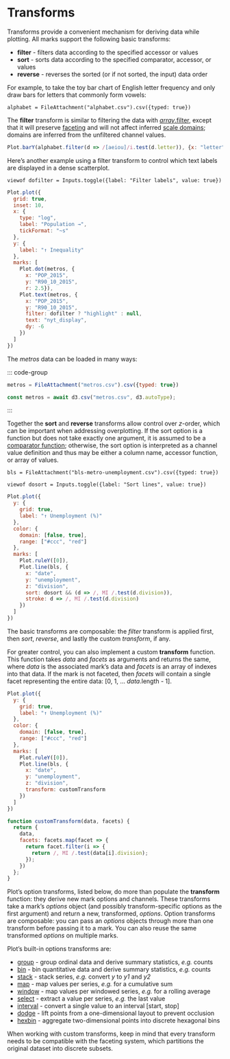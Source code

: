 <script setup>

import * as Plot from "@observablehq/plot";
import * as d3 from "d3";
import CSRPlot from "../components/CSRPlot.vue";
import Render from "../components/Render.js";

const sales = [
  {units: 10, fruit: "peach"},
  {units: 20, fruit: "pear"},
  {units: 40, fruit: "plum"},
  {units: 30, fruit: "plum"}
];

</script>

# Transforms

Transforms provide a convenient mechanism for deriving data while plotting. All marks support the following basic transforms:

* **filter** - filters data according to the specified accessor or values
* **sort** - sorts data according to the specified comparator, accessor, or values
* **reverse** - reverses the sorted (or if not sorted, the input) data order

For example, to take the toy bar chart of English letter frequency and only draw bars for letters that commonly form vowels:

<CSRPlot plot='Plot.barY(data, {
  filter: d => /[aeiou]/i.test(d.letter),
  x: "letter",
  y: "frequency"
}).plot()' :height=480 dataset="alphabet.csv" />

```js-observable
alphabet = FileAttachment("alphabet.csv").csv({typed: true})
```

The **filter** transform is similar to filtering the data with [*array*.filter](https://developer.mozilla.org/en-US/docs/Web/JavaScript/Reference/Global_Objects/Array/filter), except that it will preserve [faceting](/facets) and will not affect inferred [scale domains](/scales); domains are inferred from the unfiltered channel values.

```js
Plot.barY(alphabet.filter(d => /[aeiou]/i.test(d.letter)), {x: "letter", y: "frequency"}).plot()
```

Here’s another example using a filter transform to control which text labels are displayed in a dense scatterplot.

```js-todo
viewof dofilter = Inputs.toggle({label: "Filter labels", value: true})
```

```js
Plot.plot({
  grid: true,
  inset: 10,
  x: {
    type: "log",
    label: "Population →",
    tickFormat: "~s"
  },
  y: {
    label: "↑ Inequality"
  },
  marks: [
    Plot.dot(metros, {
      x: "POP_2015",
      y: "R90_10_2015",
      r: 2.5}),
    Plot.text(metros, {
      x: "POP_2015",
      y: "R90_10_2015",
      filter: dofilter ? "highlight" : null,
      text: "nyt_display",
      dy: -6
    })
  ]
})
```

The *metros* data can be loaded in many ways:

::: code-group
```js [Using Observable’s file attachments]
metros = FileAttachment("metros.csv").csv({typed: true})
```
```js [Using d3-dsv]
const metros = await d3.csv("metros.csv", d3.autoType);
```
:::


Together the **sort** and **reverse** transforms allow control over *z*-order, which can be important when addressing overplotting. If the sort option is a function but does not take exactly one argument, it is assumed to be a [comparator function](https://developer.mozilla.org/en-US/docs/Web/JavaScript/Reference/Global_Objects/Array/sort#description); otherwise, the sort option is interpreted as a channel value definition and thus may be either a column name, accessor function, or array of values.

```js-observable
bls = FileAttachment("bls-metro-unemployment.csv").csv({typed: true})
```

```js-todo
viewof dosort = Inputs.toggle({label: "Sort lines", value: true})
```

```js
Plot.plot({
  y: {
    grid: true,
    label: "↑ Unemployment (%)"
  },
  color: {
    domain: [false, true],
    range: ["#ccc", "red"]
  },
  marks: [
    Plot.ruleY([0]),
    Plot.line(bls, {
      x: "date",
      y: "unemployment",
      z: "division",
      sort: dosort && (d => /, MI /.test(d.division)),
      stroke: d => /, MI /.test(d.division)
    })
  ]
})
```

The basic transforms are composable: the *filter* transform is applied first, then *sort*, *reverse*, and lastly the custom *transform*, if any.

For greater control, you can also implement a custom **transform** function. This function takes *data* and *facets* as arguments and returns the same, where *data* is the associated mark’s data and *facets* is an array of indexes into that data. If the mark is not faceted, then *facets* will contain a single facet representing the entire data: [0, 1, … *data*.length - 1].

```js
Plot.plot({
  y: {
    grid: true,
    label: "↑ Unemployment (%)"
  },
  color: {
    domain: [false, true],
    range: ["#ccc", "red"]
  },
  marks: [
    Plot.ruleY([0]),
    Plot.line(bls, {
      x: "date",
      y: "unemployment",
      z: "division",
      transform: customTransform
    })
  ]
})
```

```js
function customTransform(data, facets) {
  return {
    data,
    facets: facets.map(facet => {
      return facet.filter(i => {
        return /, MI /.test(data[i].division);
      });
    })
  };
}
```

Plot’s option transforms, listed below, do more than populate the **transform** function: they derive new mark options and channels. These transforms take a mark’s *options* object (and possibly transform-specific options as the first argument) and return a new, transformed, *options*. Option transforms are composable: you can pass an *options* objects through more than one transform before passing it to a mark. You can also reuse the same transformed *options* on multiple marks.

Plot’s built-in options transforms are:

* [group](/@observablehq/plot-group?collection=@observablehq/plot) - group ordinal data and derive summary statistics, *e.g.* counts
* [bin](/@observablehq/plot-bin?collection=@observablehq/plot) - bin quantitative data and derive summary statistics, *e.g.* counts
* [stack](/@observablehq/plot-stack?collection=@observablehq/plot) - stack series, *e.g.* convert *y* to *y1* and *y2*
* [map](/@observablehq/plot-map?collection=@observablehq/plot) - map values per series, *e.g.* for a cumulative sum
* [window](/@observablehq/plot-window?collection=@observablehq/plot) - map values per windowed series, *e.g.* for a rolling average
* [select](/@observablehq/plot-select?collection=@observablehq/plot) - extract a value per series, *e.g.* the last value
* [interval](/@observablehq/plot-interval?collection=@observablehq/plot) - convert a single value to an interval [start, stop]
* [dodge](/@observablehq/plot-dodge?collection=@observablehq/plot) - lift points from a one-dimensional layout to prevent occlusion
* [hexbin](/@observablehq/plot-hexbin?collection=@observablehq/plot) - aggregate two-dimensional points into discrete hexagonal bins

When working with custom transforms, keep in mind that every transform needs to be compatible with the faceting system, which partitions the original dataset into discrete subsets.